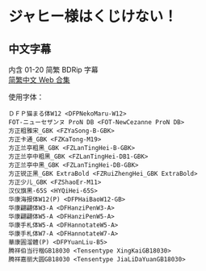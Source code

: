 # ジャヒー様はくじけない！

## 中文字幕

内含 01-20 简繁 BDRip 字幕  
[简繁中文 Web 合集](https://github.com/Nekomoekissaten-SUB/Nekomoekissaten-Storage/releases/download/subtitle_pkg/Jahy-sama_BD_zho.7z)

使用字体：
```
ＤＦＰ猫まる体W12 <DFPNekoMaru-W12>
FOT-ニューセザンヌ ProN DB <FOT-NewCezanne ProN DB>
方正粗雅宋_GBK <FZYaSong-B-GBK>
方正卡通_GBK <FZKaTong-M19>
方正兰亭粗黑_GBK <FZLanTingHei-B-GBK>
方正兰亭中粗黑_GBK <FZLanTingHei-DB1-GBK>
方正兰亭中黑_GBK <FZLanTingHei-DB-GBK>
方正锐正黑_GBK ExtraBold <FZRuiZhengHei_GBK ExtraBold>
方正少儿_GBK <FZShaoEr-M11>
汉仪旗黑-65S <HYQiHei-65S>
华康海报体W12(P) <DFPHaiBaoW12-GB>
华康翩翩体W3-A <DFHanziPenW3-A>
华康翩翩体W5-A <DFHanziPenW5-A>
华康手札体W5-A <DFHannotateW5-A>
华康手札体W7-A <DFHannotateW7-A>
華康圓溜體(P) <DFPYuanLiu-B5>
腾祥伯当行楷GB18030 <Tensentype XingKaiGB18030>
腾祥嘉丽大圆GB18030 <Tensentype JiaLiDaYuanGB18030>
```
